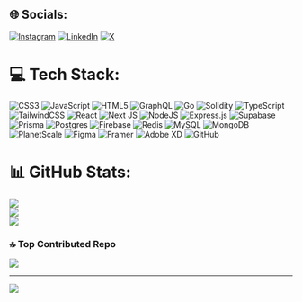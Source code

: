 
## 🌐 Socials:
[![Instagram](https://img.shields.io/badge/Instagram-%23E4405F.svg?logo=Instagram&logoColor=white)](https://instagram.com/prashantt.in) [![LinkedIn](https://img.shields.io/badge/LinkedIn-%230077B5.svg?logo=linkedin&logoColor=white)](https://linkedin.com/in/prashantindurkar) [![X](https://img.shields.io/badge/X-black.svg?logo=X&logoColor=white)](https://x.com/prashant2weet) 

# 💻 Tech Stack:
![CSS3](https://img.shields.io/badge/css3-%231572B6.svg?style=flat&logo=css3&logoColor=white) ![JavaScript](https://img.shields.io/badge/javascript-%23323330.svg?style=flat&logo=javascript&logoColor=%23F7DF1E) ![HTML5](https://img.shields.io/badge/html5-%23E34F26.svg?style=flat&logo=html5&logoColor=white) ![GraphQL](https://img.shields.io/badge/-GraphQL-E10098?style=flat&logo=graphql&logoColor=white) ![Go](https://img.shields.io/badge/go-%2300ADD8.svg?style=flat&logo=go&logoColor=white) ![Solidity](https://img.shields.io/badge/Solidity-%23363636.svg?style=flat&logo=solidity&logoColor=white) ![TypeScript](https://img.shields.io/badge/typescript-%23007ACC.svg?style=flat&logo=typescript&logoColor=white) ![TailwindCSS](https://img.shields.io/badge/tailwindcss-%2338B2AC.svg?style=flat&logo=tailwind-css&logoColor=white) ![React](https://img.shields.io/badge/react-%2320232a.svg?style=flat&logo=react&logoColor=%2361DAFB) ![Next JS](https://img.shields.io/badge/Next-black?style=flat&logo=next.js&logoColor=white) ![NodeJS](https://img.shields.io/badge/node.js-6DA55F?style=flat&logo=node.js&logoColor=white) ![Express.js](https://img.shields.io/badge/express.js-%23404d59.svg?style=flat&logo=express&logoColor=%2361DAFB) ![Supabase](https://img.shields.io/badge/Supabase-3ECF8E?style=flat&logo=supabase&logoColor=white) ![Prisma](https://img.shields.io/badge/Prisma-3982CE?style=flat&logo=Prisma&logoColor=white) ![Postgres](https://img.shields.io/badge/postgres-%23316192.svg?style=flat&logo=postgresql&logoColor=white) ![Firebase](https://img.shields.io/badge/firebase-a08021?style=flat&logo=firebase&logoColor=ffcd34) ![Redis](https://img.shields.io/badge/redis-%23DD0031.svg?style=flat&logo=redis&logoColor=white) ![MySQL](https://img.shields.io/badge/mysql-4479A1.svg?style=flat&logo=mysql&logoColor=white) ![MongoDB](https://img.shields.io/badge/MongoDB-%234ea94b.svg?style=flat&logo=mongodb&logoColor=white) ![PlanetScale](https://img.shields.io/badge/planetscale-%23000000.svg?style=flat&logo=planetscale&logoColor=white) ![Figma](https://img.shields.io/badge/figma-%23F24E1E.svg?style=flat&logo=figma&logoColor=white) ![Framer](https://img.shields.io/badge/Framer-black?style=flat&logo=framer&logoColor=blue) ![Adobe XD](https://img.shields.io/badge/Adobe%20XD-470137?style=flat&logo=Adobe%20XD&logoColor=#FF61F6) ![GitHub](https://img.shields.io/badge/github-%23121011.svg?style=flat&logo=github&logoColor=white)
# 📊 GitHub Stats:
![](https://github-readme-stats.vercel.app/api?username=prashantindurkar&theme=tokyonight&hide_border=true&include_all_commits=true&count_private=true)<br/>
![](https://github-readme-streak-stats.herokuapp.com/?user=prashantindurkar&theme=tokyonight&hide_border=true)<br/>
![](https://github-readme-stats.vercel.app/api/top-langs/?username=prashantindurkar&theme=tokyonight&hide_border=true&include_all_commits=true&count_private=true&layout=compact)

### 🔝 Top Contributed Repo
![](https://github-contributor-stats.vercel.app/api?username=prashantindurkar&limit=5&theme=dark&combine_all_yearly_contributions=true)

---
[![](https://visitcount.itsvg.in/api?id=prashantindurkar&icon=0&color=0)](https://visitcount.itsvg.in)

<!-- Proudly created with GPRM ( https://gprm.itsvg.in ) -->
